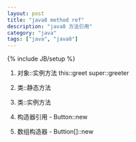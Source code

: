 ```yaml
---
layout: post
title: "java8 method ref"
description: "java8 方法引用"
category: "java"
tags: ["java", "java8"]
---
```

{% include JB/setup %}

1. 对象::实例方法  this::greet  super::greeter

2. 类::静态方法

3. 类::实例方法 

4. 构造器引用 - Button::new

5. 数组构造器 - Buttion[]::new

